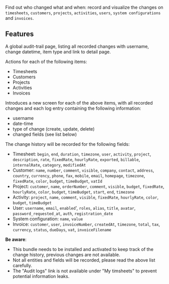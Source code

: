 Find out who changed what and when: record and visualize the changes on `timesheets`, `customers`, `projects`, `activities`, `users`, `system configurations` and `invoices`.

## Features

A global audit-trail page, listing all recorded changes with username, change datetime, item type and link to detail page.

Actions for each of the following items:
- Timesheets
- Customers
- Projects
- Activities
- Invoices

Introduces a new screen for each of the above items, with all recorded changes and each log entry containing the following information:

- username
- date-time
- type of change (create, update, delete)
- changed fields (see list below)
 
The change history will be recorded for the following fields:
- Timesheet: `begin`, `end`, `duration`, `timezone`, `user`, `activity`, `project`, `description`, `rate`, `fixedRate`, `hourlyRate`, `exported`, `billable`, `internalRate`, `category`, `modifiedAt` 
- Customer: `name`, `number`, `comment`, `visible`, `company`, `contact`, `address`, `country`, `currency`, `phone`, `fax`, `mobile`, `email`, `homepage`, `timezone`, `fixedRate`, `color`, `budget`, `timeBudget`, `vatId` 
- Project: `customer`, `name`, `orderNumber`, `comment`, `visible`, `budget`, `fixedRate`, `hourlyRate`, `color`, `budget`, `timeBudget`, `start`, `end`, `timezone`
- Activity: `project`, `name`, `comment`, `visible`, `fixedRate`, `hourlyRate`, `color`, `budget`, `timeBudget`
- User: `username`, `email`, `enabled`', `roles`, `alias`, `title`, `avatar`, `password_requested_at`, `auth`, `registration_date` 
- System configuration: `name`, `value`
- Invoice: `customer`, `user`, `invoiceNumber`, `createdAt`, `timezone`, `total`, `tax`, `currency`, `status`, `dueDays`, `vat`, `invoiceFilename`

**Be aware**:
- This bundle needs to be installed and activated to keep track of the change history, previous changes are not available.
- Not all entities and fields will be recorded, please read the above list carefully.
- The "Audit logs" link is not available under "My timsheets" to prevent potential information leaks.
